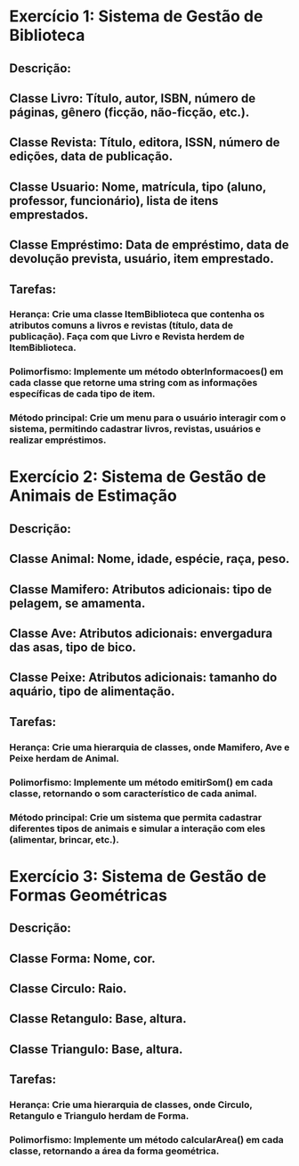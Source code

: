 # Exercício 1: Sistema de Gestão de Biblioteca
## Descrição:

## Classe Livro: Título, autor, ISBN, número de páginas, gênero (ficção, não-ficção, etc.).
## Classe Revista: Título, editora, ISSN, número de edições, data de publicação.
## Classe Usuario: Nome, matrícula, tipo (aluno, professor, funcionário), lista de itens emprestados.
## Classe Empréstimo: Data de empréstimo, data de devolução prevista, usuário, item emprestado.

## Tarefas:
### Herança: Crie uma classe ItemBiblioteca que contenha os atributos comuns a livros e revistas (título, data de publicação). Faça com que Livro e Revista herdem de ItemBiblioteca.
### Polimorfismo: Implemente um método obterInformacoes() em cada classe que retorne uma string com as informações específicas de cada tipo de item.
### Método principal: Crie um menu para o usuário interagir com o sistema, permitindo cadastrar livros, revistas, usuários e realizar empréstimos.


# Exercício 2: Sistema de Gestão de Animais de Estimação
## Descrição:

## Classe Animal: Nome, idade, espécie, raça, peso.
## Classe Mamifero: Atributos adicionais: tipo de pelagem, se amamenta.
## Classe Ave: Atributos adicionais: envergadura das asas, tipo de bico.
## Classe Peixe: Atributos adicionais: tamanho do aquário, tipo de alimentação.
## Tarefas:

### Herança: Crie uma hierarquia de classes, onde Mamifero, Ave e Peixe herdam de Animal.
### Polimorfismo: Implemente um método emitirSom() em cada classe, retornando o som característico de cada animal.
### Método principal: Crie um sistema que permita cadastrar diferentes tipos de animais e simular a interação com eles (alimentar, brincar, etc.).

# Exercício 3: Sistema de Gestão de Formas Geométricas
## Descrição:

## Classe Forma: Nome, cor.
## Classe Circulo: Raio.
## Classe Retangulo: Base, altura.
## Classe Triangulo: Base, altura.

## Tarefas:

### Herança: Crie uma hierarquia de classes, onde Circulo, Retangulo e Triangulo herdam de Forma.
### Polimorfismo: Implemente um método calcularArea() em cada classe, retornando a área da forma geométrica.
